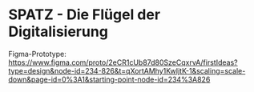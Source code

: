 # SPATZ - Die Flügel der Digitalisierung



Figma-Prototype:
https://www.figma.com/proto/2eCR1cUb87d80SzeCqxrvA/firstIdeas?type=design&node-id=234-826&t=qXortAMhy1KwIjtK-1&scaling=scale-down&page-id=0%3A1&starting-point-node-id=234%3A826
